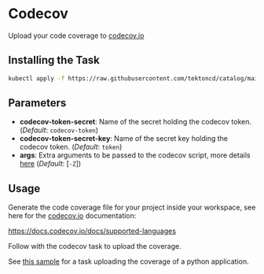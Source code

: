 # Codecov

Upload your code coverage to [codecov.io](https://codecov.io)

## Installing the Task

```bash
kubectl apply -f https://raw.githubusercontent.com/tektoncd/catalog/main/task/codecov/0.1/codecov.yaml
```

## Parameters

- **codecov-token-secret**: Name of the secret holding the codecov token. (_Default_: `codecov-token`)
- **codecov-token-secret-key**: Name of the secret key holding the codecov token. (_Default_: `token`)
- **args**: Extra arguments to be passed to the codecov script, more details [here](https://docs.codecov.io/docs/about-the-codecov-bash-uploader#arguments) (_Default_: [`-Z`])

## Usage

Generate the code coverage file for your project inside your workspace, see here
for the [codecov.io](https://codecov.io) documentation:

https://docs.codecov.io/docs/supported-languages

Follow with the codecov task to upload the coverage.

See [this sample](./samples/codecov.sample.yaml) for a task uploading the
coverage of a python application.
